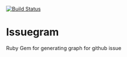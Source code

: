 [![Build Status](https://travis-ci.org/hezbymuhammad/issuegram.svg?branch=master)](https://travis-ci.org/hezbymuhammad/issuegram)

# Issuegram

Ruby Gem for generating graph for github issue
